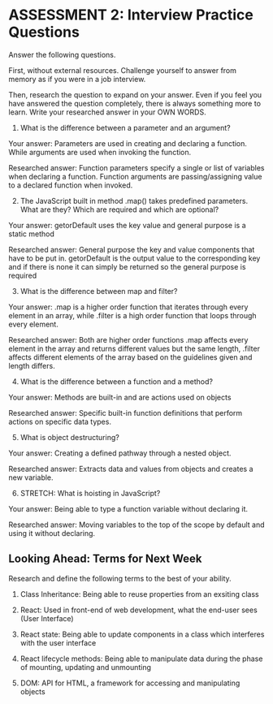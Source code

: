 # ASSESSMENT 2: Interview Practice Questions

Answer the following questions.

First, without external resources. Challenge yourself to answer from memory as if you were in a job interview.

Then, research the question to expand on your answer. Even if you feel you have answered the question completely, there is always something more to learn. Write your researched answer in your OWN WORDS.

1. What is the difference between a parameter and an argument?

  Your answer: Parameters are used in creating and declaring a function. While arguments are used when invoking the function.

  Researched answer: Function parameters specify a single or list of variables when declaring a function. Function arguments are passing/assigning value to a declared function when invoked. 



2. The JavaScript built in method .map() takes predefined parameters. What are they? Which are required and which are optional?

  Your answer: getorDefault uses the key value and general purpose is a static method

  Researched answer: General purpose the key and value  components that have to be put in. getorDefault is the output value to the corresponding key and if there is none it can simply be returned so the general purpose is required 



3. What is the difference between map and filter?

  Your answer: .map is a higher order function that iterates through every element in an array, while .filter is a high order function that loops through every element. 

  Researched answer: Both are higher order functions .map affects every element in the array and returns different values but the same length, .filter affects different elements of the array based on the guidelines given and length differs.



4. What is the difference between a function and a method?

  Your answer: Methods are built-in and are actions used on objects

  Researched answer: Specific built-in function definitions that perform actions on specific data types. 



5. What is object destructuring?

  Your answer: Creating a defined pathway through a nested object.

  Researched answer: Extracts data and values from objects and creates a new variable. 



6. STRETCH: What is hoisting in JavaScript?

  Your answer: Being able to type a function variable without declaring it. 

  Researched answer: Moving variables to the top of the scope by default and using it without declaring. 



## Looking Ahead: Terms for Next Week

Research and define the following terms to the best of your ability.

1. Class Inheritance: Being able to reuse properties from an exsiting class

2. React: Used in front-end of web development, what the end-user sees (User Interface)

3. React state: Being able to update components in a class which interferes with the user interface

4. React lifecycle methods: Being able to manipulate data during the phase of mounting, updating and unmounting

5. DOM: API for HTML, a framework for accessing and manipulating objects
